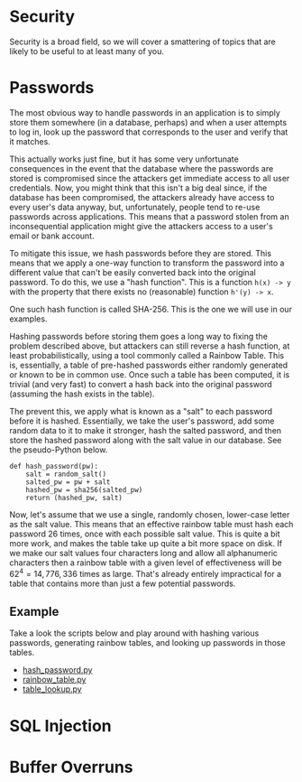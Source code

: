# Security

Security is a broad field, so we will cover a smattering of topics that are
likely to be useful to at least many of you.

# Passwords

The most obvious way to handle passwords in an application is to simply store
them somewhere (in a database, perhaps) and when a user attempts to log in, look
up the password that corresponds to the user and verify that it matches.

This actually works just fine, but it has some very unfortunate consequences in
the event that the database where the passwords are stored is compromised since
the attackers get immediate access to all user credentials. Now, you might think
that this isn't a big deal since, if the database has been compromised, the
attackers already have access to every user's data anyway, but, unfortunately,
people tend to re-use passwords across applications. This means that a password
stolen from an inconsequential application might give the attackers access to a
user's email or bank account.

To mitigate this issue, we hash passwords before they are stored. This means
that we apply a one-way function to transform the password into a different
value that can't be easily converted back into the original password. To do
this, we use a "hash function". This is a function `h(x) -> y` with the property
that there exists no (reasonable) function `h'(y) -> x`.

One such hash function is called SHA-256. This is the one we will use in our
examples.

Hashing passwords before storing them goes a long way to fixing the problem
described above, but attackers can still reverse a hash function, at least
probabilistically, using a tool commonly called a Rainbow Table. This is,
essentially, a table of pre-hashed passwords either randomly generated or known
to be in common use. Once such a table has been computed, it is trivial (and
very fast) to convert a hash back into the original password (assuming the hash
exists in the table).

The prevent this, we apply what is known as a "salt" to each password before it
is hashed. Essentially, we take the user's password, add some random data to it
to make it stronger, hash the salted password, and then store the hashed
password along with the salt value in our database. See the pseudo-Python below.

```
def hash_password(pw):
    salt = random_salt()
    salted_pw = pw + salt
    hashed_pw = sha256(salted_pw)
    return (hashed_pw, salt)
```

Now, let's assume that we use a single, randomly chosen, lower-case letter as
the salt value. This means that an effective rainbow table must hash each
password 26 times, once with each possible salt value. This is quite a bit more
work, and makes the table take up quite a bit more space on disk. If we make our
salt values four characters long and allow all alphanumeric characters then a
rainbow table with a given level of effectiveness will be $62^4 = 14,776,336$
times as large. That's already entirely impractical for a table that contains
more than just a few potential passwords.

## Example

Take a look the scripts below and play around with hashing various passwords,
generating rainbow tables, and looking up passwords in those tables.

  * [hash_password.py](hash_password.py)
  * [rainbow_table.py](rainbow_table.py)
  * [table_lookup.py](table_lookup.py)

# SQL Injection



# Buffer Overruns



